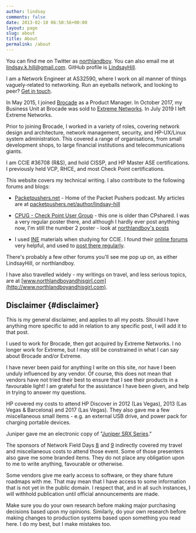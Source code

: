 ```yaml
---
author: lindsay
comments: false
date: 2013-02-10 06:50:56+00:00
layout: page
slug: about
title: About
permalink: /about
---
```


You can find me on Twitter as [northlandboy](https://twitter.com/northlandboy). You can also email me at [lindsay.k.hill@gmail.com](mailto:lindsay.k.hill@gmail.com). GitHub profile is [LindsayHill](https://github.com/LindsayHill).

I am a Network Engineer at AS32590, where I work on all manner of things vaguely-related to networking. Run an eyeballs network, and looking to peer? [Get in touch](https://www.peeringdb.com/asn/32590).

In May 2015, I joined [Brocade](http://www.brocade.com/) as a Product Manager. In October 2017, my Business Unit at Brocade was sold to [Extreme Networks](http://www.extremenetworks.com/). In July 2019 I left Extreme Networks.

Prior to joining Brocade, I worked in a variety of roles, covering network design and architecture, network management, security, and HP-UX/Linux system administration. This covered a range of organisations, from small development shops, to large financial institutions and telecommunications giants.

I am CCIE #36708 (R&S), and hold CISSP, and HP Master ASE certifications. I previously held VCP, RHCE, and most Check Point certifications.

This website covers my technical writing. I also contribute to the following forums and blogs:

  * [Packetpushers.net](http://packetpushers.net) - Home of the Packet Pushers podcast. My articles are at [packetpushers.net/author/lindsay-hill](http://packetpushers.net/author/lindsay-hill/)

  * [CPUG - Check Point User Group](https://www.cpug.org/forums/forum.php) - this one is older than CPshared. I was a very regular poster there, and although I hardly ever post anything now, I'm still the number 2 poster - look at [northlandboy's posts](https://www.cpug.org/forums/members/northlandboy.html?tab=activitystream#activitystream)

  * I used [INE](http://www.ine.com/) materials when studying for CCIE. I found their [online forums](http://ieoc.com/forums) very helpful, and used to [post there regularly](http://ieoc.com/members/northlandboy/activities/default.aspx).

There's probably a few other forums you'll see me pop up on, as either LindsayHill, or northlandboy.

I have also travelled widely - my writings on travel, and less serious topics, are at [www.northlandboyandhisgirl.com](http://www.northlandboyandhisgirl.com).

## Disclaimer {#disclaimer}

This is my general disclaimer, and applies to all my posts. Should I have anything more specific to add in relation to any specific post, I will add it to that post.

I used to work for Brocade, then got acquired by Extreme Networks. I no longer work for Extreme, but I may still be constrained in what I can say about Brocade and/or Extreme. 

I have never been paid for anything I write on this site, nor have I been unduly influenced by any vendor. Of course, this does not mean that vendors have not tried their best to ensure that I see their products in a favourable light! I am grateful for the assistance I have been given, and help in trying to answer my questions.

HP covered my costs to attend HP Discover in 2012 (Las Vegas), 2013 (Las Vegas & Barcelona) and 2017 (Las Vegas). They also gave me a few miscellaneous small items - e.g. an external USB drive, and power pack for charging portable devices.

Juniper gave me an electronic copy of "[Juniper SRX Series](http://shop.oreilly.com/product/0636920026785.do)."

The sponsors of Network Field Days [8](http://techfieldday.com/event/nfd8/) and [9](http://techfieldday.com/event/nfd9/) indirectly covered my travel and miscellaneous costs to attend those event. Some of those presenters also gave me some branded items. They do not place any obligation upon to me to write anything, favourable or otherwise.

Some vendors give me early access to software, or they share future roadmaps with me. That may mean that I have access to some information that is not yet in the public domain. I respect that, and in all such instances, I will withhold publication until official announcements are made.

Make sure you do your own research before making major purchasing decisions based upon my opinions. Similarly, do your own research before making changes to production systems based upon something you read here. I do my best, but I make mistakes too.
